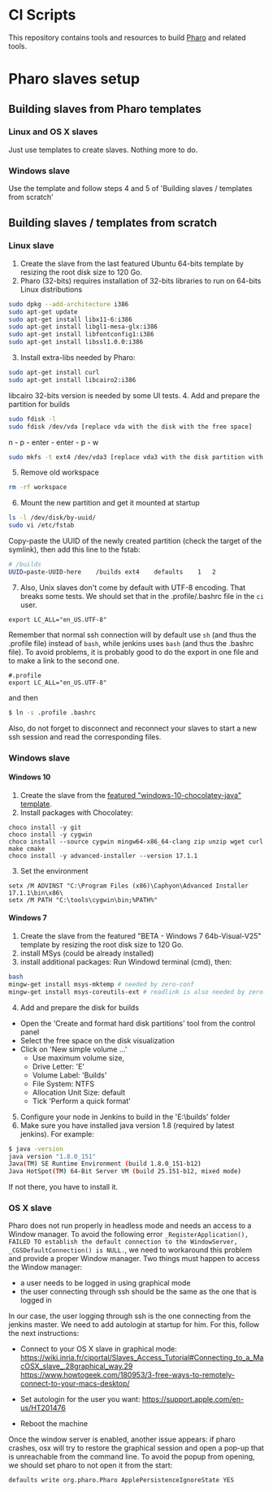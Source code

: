 # CI Scripts

This repository contains tools and resources to build
[Pharo](http://www.pharo.org) and related tools.

# Pharo slaves setup
## Building slaves from Pharo templates
### Linux and OS X slaves
Just use templates to create slaves. Nothing more to do.
### Windows slave
Use the template and follow steps 4 and 5 of 'Building slaves / templates from scratch'

## Building slaves / templates from scratch
### Linux slave
1. Create the slave from the last featured Ubuntu 64-bits template by resizing the root disk size to 120 Go. 
2. Pharo (32-bits) requires installation of 32-bits libraries to run on 64-bits Linux distributions
```bash
sudo dpkg --add-architecture i386
sudo apt-get update
sudo apt-get install libx11-6:i386
sudo apt-get install libgl1-mesa-glx:i386
sudo apt-get install libfontconfig1:i386
sudo apt-get install libssl1.0.0:i386
```
3. Install extra-libs needed by Pharo:
```bash
sudo apt-get install curl
sudo apt-get install libcairo2:i386
```
libcairo 32-bits version is needed by some UI tests.
4. Add and prepare the partition for builds
```bash
sudo fdisk -l
sudo fdisk /dev/vda [replace vda with the disk with the free space]
```
n - p - enter - enter - p - w
```bash
sudo mkfs -t ext4 /dev/vda3 [replace vda3 with the disk partition with the free space]
```
5. Remove old workspace
```bash
rm -rf workspace
```
6. Mount the new partition and get it mounted at startup
```bash
ls -l /dev/disk/by-uuid/
sudo vi /etc/fstab
```
Copy-paste the UUID of the newly created partition (check the target of the symlink), then add this line to the fstab:
```bash
# /builds
UUID=paste-UUID-here	/builds	ext4	defaults	1	2
```
7. Also, Unix slaves don't come by default with UTF-8 encoding. That breaks some tests. We should set that in the .profile/.bashrc file in the `ci` user.

```
export LC_ALL="en_US.UTF-8"
 ```
Remember that normal ssh connection will by default use `sh` (and thus the .profile file) instead of `bash`, while jenkins uses `bash` (and thus the .bashrc file). To avoid problems, it is probably good to do the export in one file and to make a link to the second one.

```
#.profile
export LC_ALL="en_US.UTF-8"
 ```
and then
```bash
$ ln -s .profile .bashrc
```

Also, do not forget to disconnect and reconnect your slaves to start a new ssh session and read the corresponding files.

### Windows slave
#### Windows 10
1. Create the slave from the [featured "windows-10-chocolatey-java"  template](https://inria-ci.gitlabpages.inria.fr/doc/page/windows10-template/).
2. Install packages with Chocolatey:
```batch
choco install -y git
choco install -y cygwin
choco install --source cygwin mingw64-x86_64-clang zip unzip wget curl make cmake
choco install -y advanced-installer --version 17.1.1
```
3. Set the environment
```batch
setx /M ADVINST "C:\Program Files (x86)\Caphyon\Advanced Installer 17.1.1\bin\x86\
setx /M PATH "C:\tools\cygwin\bin;%PATH%"
```

#### Windows 7
1. Create the slave from the featured "BETA - Windows 7 64b-Visual-V25"  template by resizing the root disk size to 120 Go. 
2. install MSys (could be already installed)
3. install additional packages:
Run Windowd terminal (cmd), then:
```bash
bash
mingw-get install msys-mktemp # needed by zero-conf
mingw-get install msys-coreutils-ext # readlink is also needed by zero-conf
```
4. Add and prepare the disk for builds
- Open the 'Create and format hard disk partitions' tool from the control panel
- Select the free space on the disk visualization
- Click on 'New simple volume ...'
  - Use maximum volume size,
  - Drive Letter: 'E'
  - Volume Label: 'Builds'
  - File System: NTFS
  - Allocation Unit Size: default
  - Tick 'Perform a quick format'
5. Configure your node in Jenkins to build in the 'E:\builds' folder
6. Make sure you have installed java version 1.8 (required by latest jenkins). For example:
```bash
$ java -version
java version "1.8.0_151"
Java(TM) SE Runtime Environment (build 1.8.0_151-b12)
Java HotSpot(TM) 64-Bit Server VM (build 25.151-b12, mixed mode)
```
If not there, you have to install it.

### OS X slave
Pharo does not run properly in headless mode and needs an access to a Window manager.
To avoid the following error `_RegisterApplication(), FAILED TO establish the default connection to the WindowServer, _CGSDefaultConnection() is NULL.`, we need to workaround this problem and provide a proper Window manager. Two things must happen to access the Window manager:
 - a user needs to be logged in using graphical mode
 - the user connecting through ssh should be the same as the one that is logged in
 
In our case, the user logging through ssh is the one connecting from the jenkins master. We need to add autologin at startup for him.
For this, follow the next instructions:
 - Connect to your OS X slave in graphical mode: https://wiki.inria.fr/ciportal/Slaves_Access_Tutorial#Connecting_to_a_MacOSX_slave_.28graphical_way.29
https://www.howtogeek.com/180953/3-free-ways-to-remotely-connect-to-your-macs-desktop/

 - Set autologin for the user you want: https://support.apple.com/en-us/HT201476

 - Reboot the machine

Once the window server is enabled, another issue appears: if pharo crashes, osx will try to restore the graphical session and open a pop-up that is unreachable from the command line. To avoid the popup from opening, we should set pharo to not open it from the start:

```bash
defaults write org.pharo.Pharo ApplePersistenceIgnoreState YES
```
